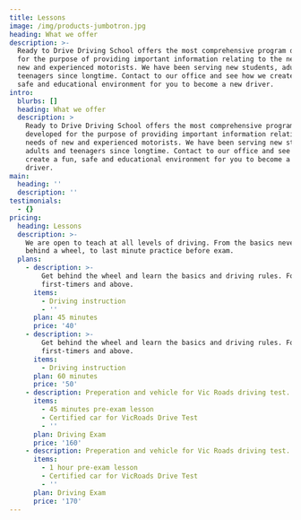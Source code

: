 ```yaml
---
title: Lessons
image: /img/products-jumbotron.jpg
heading: What we offer
description: >-
  Ready to Drive Driving School offers the most comprehensive program developed
  for the purpose of providing important information relating to the needs of
  new and experienced motorists. We have been serving new students, adults and
  teenagers since longtime. Contact to our office and see how we create a fun,
  safe and educational environment for you to become a new driver.
intro:
  blurbs: []
  heading: What we offer
  description: >
    Ready to Drive Driving School offers the most comprehensive program
    developed for the purpose of providing important information relating to the
    needs of new and experienced motorists. We have been serving new students,
    adults and teenagers since longtime. Contact to our office and see how we
    create a fun, safe and educational environment for you to become a new
    driver.
main:
  heading: ''
  description: ''
testimonials:
  - {}
pricing:
  heading: Lessons
  description: >-
    We are open to teach at all levels of driving. From the basics never been
    behind a wheel, to last minute practice before exam. 
  plans:
    - description: >-
        Get behind the wheel and learn the basics and driving rules. For
        first-timers and above. 
      items:
        - Driving instruction
        - ''
      plan: 45 minutes
      price: '40'
    - description: >-
        Get behind the wheel and learn the basics and driving rules. For
        first-timers and above. 
      items:
        - Driving instruction
      plan: 60 minutes
      price: '50'
    - description: Preperation and vehicle for Vic Roads driving test.
      items:
        - 45 minutes pre-exam lesson
        - Certified car for VicRoads Drive Test
        - ''
      plan: Driving Exam
      price: '160'
    - description: Preperation and vehicle for Vic Roads driving test.
      items:
        - 1 hour pre-exam lesson
        - Certified car for VicRoads Drive Test
        - ''
      plan: Driving Exam
      price: '170'
---
```


